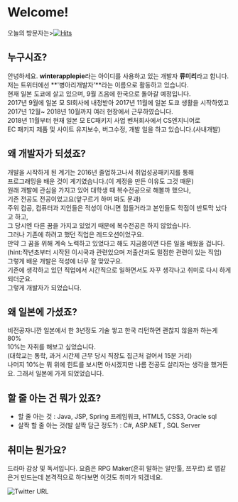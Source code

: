 # Welcome!
오늘의 방문자는>[![Hits](https://hits.seeyoufarm.com/api/count/incr/badge.svg?url=https%3A%2F%2Fgithub.com%2Fwinterapplepie)](https://hits.seeyoufarm.com)
## 누구시죠?
안녕하세요. **winterapplepie**라는 아이디를 사용하고 있는 개발자 **류미리**라고 합니다.  
저는 트위터에선 **'병아리개발자'**라는 이름으로 활동하고 있습니다.  
현재 일본 도쿄에 살고 있으며, 9월 즈음에 한국으로 돌아갈 예정입니다.  
2017년 9월에 일본 모 SI회사에 내정받아 2017년 11월에 일본 도쿄 생활을 시작하였고  
2017년 12월~ 2018년 10월까지 여러 현장에서 근무하였습니다.  
2018년 11월부터 현재 일본 모 EC패키지 사업 벤처회사에서 CS엔지니어로  
EC 패키지 제품 및 사이트 유지보수, 버그수정, 개발 일을 하고 있습니다.(사내개발)  

## 왜 개발자가 되셨죠?
개발을 시작하게 된 계기는 2016년 졸업하고나서 취업성공패키지를 통해  
프로그래밍을 배운 것이 계기였습니다.(이 계정을 만든 이유도 그것 때문)  
원래 개발에 관심을 가지고 있어 대학생 때 복수전공으로 해볼까 했으나,  
기존 전공도 전공이었고요(앞구르기 하며 봐도 문과)  
주위 컴공, 컴퓨터과 지인들은 적성이 아니면 힘들거라고 본인들도 학점이 반토막 났다고 하고,  
그 당시엔 다른 꿈을 가지고 있었기 때문에 복수전공은 하지 않았습니다.  
그러나 기존에 하려고 했던 직업은 레드오션이었구요.  
만약 그 꿈을 위해 계속 노력하고 있었다고 해도 지금쯤이면 다른 일을 배웠을 겁니다.  
(hint:작년초부터 시작된 이시국과 관련있으며 저출산과도 밀접한 관련이 있는 직업)    
그렇게 배운 개발은 적성에 너무 잘 맞았구요.  
기존에 생각하고 있던 직업에서 시간직으로 일하면서도 자꾸 생각나고 취미로 다시 하게 되더군요.  
그렇게 개발자가 되었습니다.  

## 왜 일본에 가셨죠?
비전공자니깐 일본에서 한 3년정도 기술 쌓고 한국 리턴하면 괜찮지 않을까 하는게 80%  
10%는 자취를 해보고 싶었습니다.  
(대학교는 통학, 과거 시간제 근무 당시 직장도 집근처 걸어서 15분 거리)  
나머지 10%는 뭐 위에 힌트를 보시면 아시겠지만 나름 전공도 살리자는 생각을 했거든요. 
그래서 일본에 가게 되었었습니다.  

## 할 줄 아는 건 뭐가 있죠?
- 할 줄 아는 것 : Java, JSP, Spring 프레임워크, HTML5, CSS3, Oracle sql
- 살짝 할 줄 아는 것(발 살짝 담근 정도?) : C#, ASP.NET , SQL Server

## 취미는 뭔가요?
드라마 감상 및 독서입니다. 요즘은 RPG Maker(흔히 말하는 알만툴, 쯔꾸르) 로 맵같은거 만드는데 본격적으로 하다보면 이것도 취미가 되겠네요.

![Twitter URL](https://img.shields.io/twitter/url?style=social&url=https%3A%2F%2Ftwitter.com%2Fwinterapplepie1)
<!--
**winterapplepie/winterapplepie** is a ✨ _special_ ✨ repository because its `README.md` (this file) appears on your GitHub profile.

Here are some ideas to get you started:

- 🔭 I’m currently working on ...
- 🌱 I’m currently learning ...
- 👯 I’m looking to collaborate on ...
- 🤔 I’m looking for help with ...
- 💬 Ask me about ...
- 📫 How to reach me: ...
- 😄 Pronouns: ...
- ⚡ Fun fact: ...
-->
